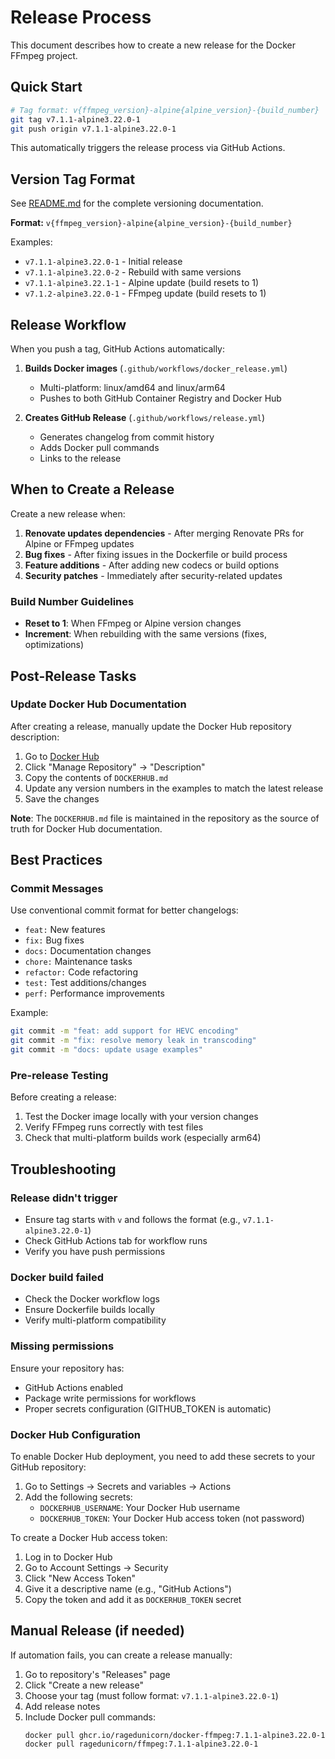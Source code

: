 # Release Process

This document describes how to create a new release for the Docker FFmpeg project.

## Quick Start

```bash
# Tag format: v{ffmpeg_version}-alpine{alpine_version}-{build_number}
git tag v7.1.1-alpine3.22.0-1
git push origin v7.1.1-alpine3.22.0-1
```

This automatically triggers the release process via GitHub Actions.

## Version Tag Format

See [README.md](README.md#versioning) for the complete versioning documentation.

**Format:** `v{ffmpeg_version}-alpine{alpine_version}-{build_number}`

Examples:
- `v7.1.1-alpine3.22.0-1` - Initial release
- `v7.1.1-alpine3.22.0-2` - Rebuild with same versions
- `v7.1.1-alpine3.22.1-1` - Alpine update (build resets to 1)
- `v7.1.2-alpine3.22.0-1` - FFmpeg update (build resets to 1)

## Release Workflow

When you push a tag, GitHub Actions automatically:

1. **Builds Docker images** (`.github/workflows/docker_release.yml`)
   - Multi-platform: linux/amd64 and linux/arm64
   - Pushes to both GitHub Container Registry and Docker Hub

2. **Creates GitHub Release** (`.github/workflows/release.yml`)
   - Generates changelog from commit history
   - Adds Docker pull commands
   - Links to the release

## When to Create a Release

Create a new release when:

1. **Renovate updates dependencies** - After merging Renovate PRs for Alpine or FFmpeg updates
2. **Bug fixes** - After fixing issues in the Dockerfile or build process
3. **Feature additions** - After adding new codecs or build options
4. **Security patches** - Immediately after security-related updates

### Build Number Guidelines

- **Reset to 1**: When FFmpeg or Alpine version changes
- **Increment**: When rebuilding with the same versions (fixes, optimizations)

## Post-Release Tasks

### Update Docker Hub Documentation

After creating a release, manually update the Docker Hub repository description:

1. Go to [Docker Hub](https://hub.docker.com/r/ragedunicorn/ffmpeg)
2. Click "Manage Repository" → "Description"
3. Copy the contents of `DOCKERHUB.md`
4. Update any version numbers in the examples to match the latest release
5. Save the changes

**Note**: The `DOCKERHUB.md` file is maintained in the repository as the source of truth for Docker Hub documentation.

## Best Practices

### Commit Messages

Use conventional commit format for better changelogs:

- `feat:` New features
- `fix:` Bug fixes
- `docs:` Documentation changes
- `chore:` Maintenance tasks
- `refactor:` Code refactoring
- `test:` Test additions/changes
- `perf:` Performance improvements

Example:
```bash
git commit -m "feat: add support for HEVC encoding"
git commit -m "fix: resolve memory leak in transcoding"
git commit -m "docs: update usage examples"
```


### Pre-release Testing

Before creating a release:

1. Test the Docker image locally with your version changes
2. Verify FFmpeg runs correctly with test files
3. Check that multi-platform builds work (especially arm64)

## Troubleshooting

### Release didn't trigger

- Ensure tag starts with `v` and follows the format (e.g., `v7.1.1-alpine3.22.0-1`)
- Check GitHub Actions tab for workflow runs
- Verify you have push permissions

### Docker build failed

- Check the Docker workflow logs
- Ensure Dockerfile builds locally
- Verify multi-platform compatibility

### Missing permissions

Ensure your repository has:
- GitHub Actions enabled
- Package write permissions for workflows
- Proper secrets configuration (GITHUB_TOKEN is automatic)

### Docker Hub Configuration

To enable Docker Hub deployment, you need to add these secrets to your GitHub repository:

1. Go to Settings → Secrets and variables → Actions
2. Add the following secrets:
   - `DOCKERHUB_USERNAME`: Your Docker Hub username
   - `DOCKERHUB_TOKEN`: Your Docker Hub access token (not password)

To create a Docker Hub access token:
1. Log in to Docker Hub
2. Go to Account Settings → Security
3. Click "New Access Token"
4. Give it a descriptive name (e.g., "GitHub Actions")
5. Copy the token and add it as `DOCKERHUB_TOKEN` secret

## Manual Release (if needed)

If automation fails, you can create a release manually:

1. Go to repository's "Releases" page
2. Click "Create a new release"
3. Choose your tag (must follow format: `v7.1.1-alpine3.22.0-1`)
4. Add release notes
5. Include Docker pull commands:
   ```
   docker pull ghcr.io/ragedunicorn/docker-ffmpeg:7.1.1-alpine3.22.0-1
   docker pull ragedunicorn/ffmpeg:7.1.1-alpine3.22.0-1
   ```
